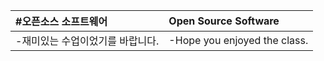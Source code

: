 | #오픈소스 소프트웨어| Open Source Software |
|:-------|:-------|
| -재미있는 수업이었기를 바랍니다. | -Hope you enjoyed the class. |